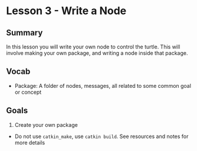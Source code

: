 # Lesson 3 - Write a Node

## Summary
In this lesson you will write your own node to control the turtle. This will involve making your own package,
and writing a node inside that package.

## Vocab
- Package: A folder of nodes, messages, all related to some common goal or concept

## Goals
1. Create your own package
  - Do not use `catkin_make`, use `catkin build`. See resources and notes for more details
